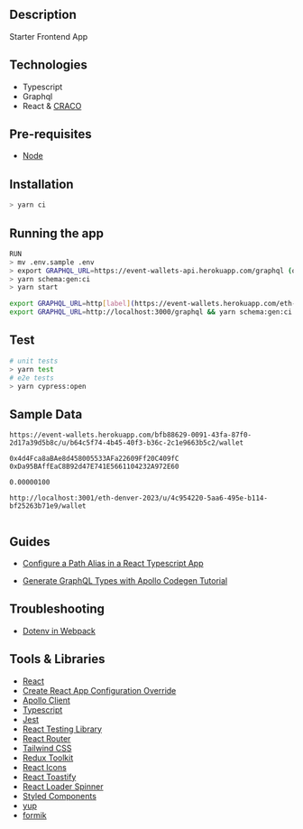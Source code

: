 ## Description

Starter Frontend App

## Technologies
- Typescript
- Graphql
- React & [CRACO](https://github.com/dilanx/craco)

## Pre-requisites
- [Node](https://nodejs.org/en/download/)

## Installation

```bash
> yarn ci
```

## Running the app

```bash
RUN
> mv .env.sample .env
> export GRAPHQL_URL=https://event-wallets-api.herokuapp.com/graphql (or your gQL endpoint)
> yarn schema:gen:ci   
> yarn start 

export GRAPHQL_URL=http[label](https://event-wallets.herokuapp.com/eth-denver-2023?fbclid%3DIwAR09Q_HpWGJziYMHukC3JinVHWsdmGgzdUDS-adwTprPc78DTf526r2Xq3I)s://event-wallets-api.herokuapp.com/graphql && yarn schema:gen:ci && yarn start 
export GRAPHQL_URL=http://localhost:3000/graphql && yarn schema:gen:ci && yarn start 
```

## Test

```bash
# unit tests
> yarn test
# e2e tests
> yarn cypress:open
```

## Sample Data

```
https://event-wallets.herokuapp.com/bfb88629-0091-43fa-87f0-2d17a39d5b8c/u/b64c5f74-4b45-40f3-b36c-2c1e9663b5c2/wallet

0x4d4Fca8aBAe8d458005533AFa22609Ff20C409fC
0xDa95BAffEaC8B92d47E741E5661104232A972E60

0.00000100

http://localhost:3001/eth-denver-2023/u/4c954220-5aa6-495e-b114-bf25263b71e9/wallet


```

## Guides

* [Configure a Path Alias in a React Typescript App](https://plusreturn.com/blog/how-to-configure-a-path-alias-in-a-react-typescript-app-for-cleaner-imports/)

* [Generate GraphQL Types with Apollo Codegen Tutorial](https://www.apollographql.com/blog/tooling/apollo-codegen/typescript-graphql-code-generator-generate-graphql-types/)

## Troubleshooting
 
* [Dotenv in Webpack](https://github.com/mrsteele/dotenv-webpack)


## Tools & Libraries
  * [React](https://reactjs.org/)
  * [Create React App Configuration Override](https://github.com/dilanx/craco)
  * [Apollo Client](https://www.apollographql.com/docs/react/)
  * [Typescript](https://www.typescriptlang.org/)
  * [Jest](https://jestjs.io/)
  * [React Testing Library](https://testing-library.com/docs/react-testing-library/intro/)
  * [React Router](https://reacttraining.com/react-router/web/guides/quick-start)
  * [Tailwind CSS](https://tailwindcss.com/)
  * [Redux Toolkit](https://redux-toolkit.js.org/)
  * [React Icons](https://react-icons.github.io/react-icons/)
  * [React Toastify](https://fkhadra.github.io/react-toastify/introduction)
  * [React Loader Spinner](https://www.npmjs.com/package/react-loader-spinner)
  * [Styled Components](https://styled-components.com/)
  * [yup](https://github.com/jquense/yup)
  * [formik](https://formik.org/docs/overview)

